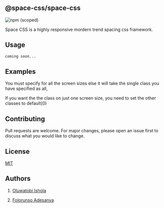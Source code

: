 ## @space-css/space-css

![npm (scoped)](https://img.shields.io/npm/v/@space-css/space-css)

Space CSS is a highly responsive mordern trend spacing css framework.


## Usage

```css
coming soon...
```

## Examples

You must specify for all the screen sizes else it will take the single class you have specified as all,

If you want the the class on just one screen size, you need to set the other classes to default(0)

## Contributing

Pull requests are welcome. For major changes, please open an issue first to discuss what you would like to change.

## License

[MIT](https://choosealicense.com/licenses/mit/)

## Authors
1. [Oluwatobi Ishola](http://twitter.com/mroluwatobby)

2. [Folorunso Adesanya](http://twitter.com/devfolorunso)

